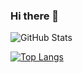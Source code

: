 ### Hi there 👋

<!--
**AhmadNaufal2525/AhmadNaufal2525** is a ✨ _special_ ✨ repository because its `README.md` (this file) appears on your GitHub profile.
Here are some ideas to get you started:
- 🔭 I’m currently working on ...
- 🌱 I’m currently learning ...
- 👯 I’m looking to collaborate on ...
- 🤔 I’m looking for help with ...
- 💬 Ask me about ...
- 📫 How to reach me: ...
- 😄 Pronouns: ...
- ⚡ Fun fact: ...
-->

![GitHub Stats](https://github-readme-stats.vercel.app/api?username=AhmadNaufal2525&theme=tokyonight)


[![Top Langs](https://github-readme-stats.vercel.app/api/top-langs/?username=AhmadNaufal2525&langs_count=8&theme=tokyonight)](https://github.com/AhmadNaufal2525/github-readme-stats)
